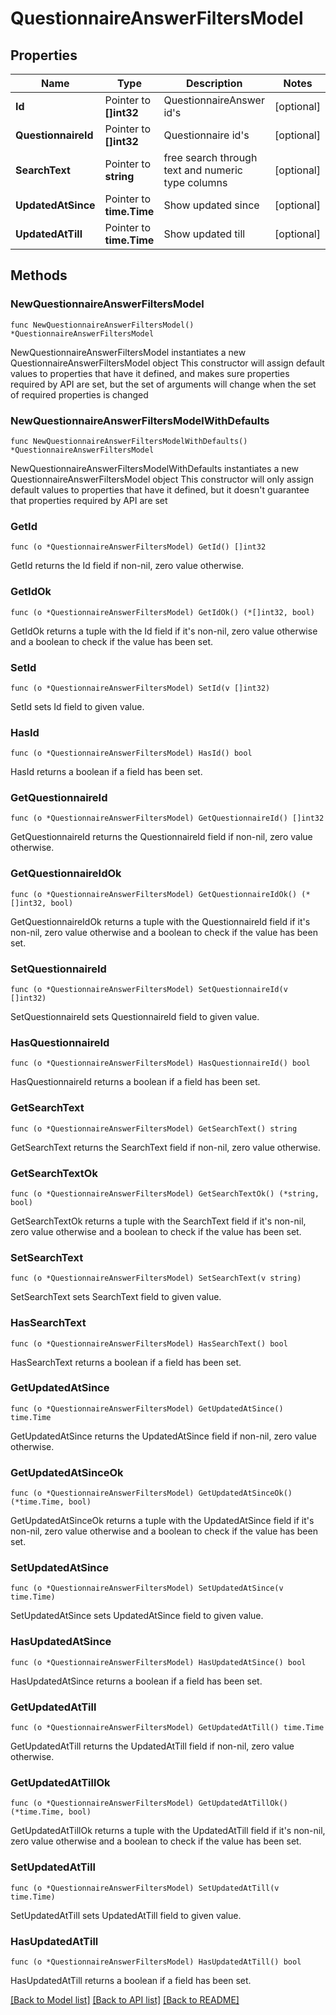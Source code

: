 # QuestionnaireAnswerFiltersModel

## Properties

Name | Type | Description | Notes
------------ | ------------- | ------------- | -------------
**Id** | Pointer to **[]int32** | QuestionnaireAnswer id&#39;s | [optional] 
**QuestionnaireId** | Pointer to **[]int32** | Questionnaire id&#39;s | [optional] 
**SearchText** | Pointer to **string** | free search through text and numeric type columns | [optional] 
**UpdatedAtSince** | Pointer to **time.Time** | Show updated since | [optional] 
**UpdatedAtTill** | Pointer to **time.Time** | Show updated till | [optional] 

## Methods

### NewQuestionnaireAnswerFiltersModel

`func NewQuestionnaireAnswerFiltersModel() *QuestionnaireAnswerFiltersModel`

NewQuestionnaireAnswerFiltersModel instantiates a new QuestionnaireAnswerFiltersModel object
This constructor will assign default values to properties that have it defined,
and makes sure properties required by API are set, but the set of arguments
will change when the set of required properties is changed

### NewQuestionnaireAnswerFiltersModelWithDefaults

`func NewQuestionnaireAnswerFiltersModelWithDefaults() *QuestionnaireAnswerFiltersModel`

NewQuestionnaireAnswerFiltersModelWithDefaults instantiates a new QuestionnaireAnswerFiltersModel object
This constructor will only assign default values to properties that have it defined,
but it doesn't guarantee that properties required by API are set

### GetId

`func (o *QuestionnaireAnswerFiltersModel) GetId() []int32`

GetId returns the Id field if non-nil, zero value otherwise.

### GetIdOk

`func (o *QuestionnaireAnswerFiltersModel) GetIdOk() (*[]int32, bool)`

GetIdOk returns a tuple with the Id field if it's non-nil, zero value otherwise
and a boolean to check if the value has been set.

### SetId

`func (o *QuestionnaireAnswerFiltersModel) SetId(v []int32)`

SetId sets Id field to given value.

### HasId

`func (o *QuestionnaireAnswerFiltersModel) HasId() bool`

HasId returns a boolean if a field has been set.

### GetQuestionnaireId

`func (o *QuestionnaireAnswerFiltersModel) GetQuestionnaireId() []int32`

GetQuestionnaireId returns the QuestionnaireId field if non-nil, zero value otherwise.

### GetQuestionnaireIdOk

`func (o *QuestionnaireAnswerFiltersModel) GetQuestionnaireIdOk() (*[]int32, bool)`

GetQuestionnaireIdOk returns a tuple with the QuestionnaireId field if it's non-nil, zero value otherwise
and a boolean to check if the value has been set.

### SetQuestionnaireId

`func (o *QuestionnaireAnswerFiltersModel) SetQuestionnaireId(v []int32)`

SetQuestionnaireId sets QuestionnaireId field to given value.

### HasQuestionnaireId

`func (o *QuestionnaireAnswerFiltersModel) HasQuestionnaireId() bool`

HasQuestionnaireId returns a boolean if a field has been set.

### GetSearchText

`func (o *QuestionnaireAnswerFiltersModel) GetSearchText() string`

GetSearchText returns the SearchText field if non-nil, zero value otherwise.

### GetSearchTextOk

`func (o *QuestionnaireAnswerFiltersModel) GetSearchTextOk() (*string, bool)`

GetSearchTextOk returns a tuple with the SearchText field if it's non-nil, zero value otherwise
and a boolean to check if the value has been set.

### SetSearchText

`func (o *QuestionnaireAnswerFiltersModel) SetSearchText(v string)`

SetSearchText sets SearchText field to given value.

### HasSearchText

`func (o *QuestionnaireAnswerFiltersModel) HasSearchText() bool`

HasSearchText returns a boolean if a field has been set.

### GetUpdatedAtSince

`func (o *QuestionnaireAnswerFiltersModel) GetUpdatedAtSince() time.Time`

GetUpdatedAtSince returns the UpdatedAtSince field if non-nil, zero value otherwise.

### GetUpdatedAtSinceOk

`func (o *QuestionnaireAnswerFiltersModel) GetUpdatedAtSinceOk() (*time.Time, bool)`

GetUpdatedAtSinceOk returns a tuple with the UpdatedAtSince field if it's non-nil, zero value otherwise
and a boolean to check if the value has been set.

### SetUpdatedAtSince

`func (o *QuestionnaireAnswerFiltersModel) SetUpdatedAtSince(v time.Time)`

SetUpdatedAtSince sets UpdatedAtSince field to given value.

### HasUpdatedAtSince

`func (o *QuestionnaireAnswerFiltersModel) HasUpdatedAtSince() bool`

HasUpdatedAtSince returns a boolean if a field has been set.

### GetUpdatedAtTill

`func (o *QuestionnaireAnswerFiltersModel) GetUpdatedAtTill() time.Time`

GetUpdatedAtTill returns the UpdatedAtTill field if non-nil, zero value otherwise.

### GetUpdatedAtTillOk

`func (o *QuestionnaireAnswerFiltersModel) GetUpdatedAtTillOk() (*time.Time, bool)`

GetUpdatedAtTillOk returns a tuple with the UpdatedAtTill field if it's non-nil, zero value otherwise
and a boolean to check if the value has been set.

### SetUpdatedAtTill

`func (o *QuestionnaireAnswerFiltersModel) SetUpdatedAtTill(v time.Time)`

SetUpdatedAtTill sets UpdatedAtTill field to given value.

### HasUpdatedAtTill

`func (o *QuestionnaireAnswerFiltersModel) HasUpdatedAtTill() bool`

HasUpdatedAtTill returns a boolean if a field has been set.


[[Back to Model list]](../README.md#documentation-for-models) [[Back to API list]](../README.md#documentation-for-api-endpoints) [[Back to README]](../README.md)


